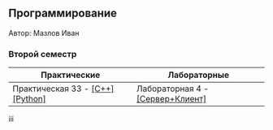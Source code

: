 ## Программирование
​Автор: Мазлов Иван
​<br><h3>Второй семестр</h3>

​Практические  | Лабораторные 
------------- | ------------- 
Практическая 33 - [[C++]](./Practice/04/C++/) [[Python]](./Practice/33/Python/) | Лабораторная 4 - [[Сервер+Клиент]](./Lab/04/) 
iii